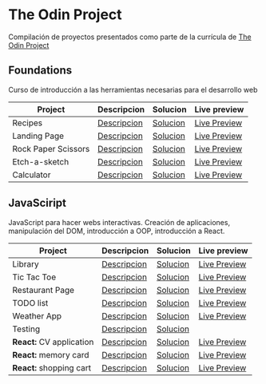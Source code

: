 # The Odin Project

Compilación de proyectos presentados como parte de la currícula de [The Odin Project](https://www.theodinproject.com/)

## Foundations

Curso de introducción a las herramientas necesarias para el desarrollo web

| Project             | Descripcion                                                                           | Solucion                                                          | Live preview                                                         |
| ------------------- | ------------------------------------------------------------------------------------- | ----------------------------------------------------------------- | -------------------------------------------------------------------- |
| Recipes             | [Descripcion](https://www.theodinproject.com/lessons/foundations-recipes)             | [Solucion](https://github.com/yagopajarino/top-recipes)           | [Live Preview](https://yagopajarino.github.io/top-recipes)           |
| Landing Page        | [Descripcion](https://www.theodinproject.com/lessons/foundations-landing-page)        | [Solucion](https://github.com/yagopajarino/top-landingPage)       | [Live Preview](https://yagopajarino.github.io/top-landingPage)       |
| Rock Paper Scissors | [Descripcion](https://www.theodinproject.com/lessons/foundations-rock-paper-scissors) | [Solucion](https://github.com/yagopajarino/top-rockPaperScissors) | [Live Preview](https://yagopajarino.github.io/top-rockPaperScissors) |
| Etch-a-sketch       | [Descripcion](https://www.theodinproject.com/lessons/foundations-etch-a-sketch)       | [Solucion](https://github.com/yagopajarino/top-etchASketch)       | [Live Preview](https://yagopajarino.github.io/top-etchASketch)       |
| Calculator          | [Descripcion](https://www.theodinproject.com/lessons/foundations-calculator)          | [Solucion](https://github.com/yagopajarino/top-calculator)        | [Live Preview](https://yagopajarino.github.io/top-calculator)        |

## JavaSciript

JavaScript para hacer webs interactivas. Creación de aplicaciones, manipulación del DOM, introducción a OOP, introducción a React.

| Project                   | Descripcion                                                                                 | Solucion                                                       | Live preview                                                      |
| ------------------------- | ------------------------------------------------------------------------------------------- | -------------------------------------------------------------- | ----------------------------------------------------------------- |
| Library                   | [Descripcion](https://www.theodinproject.com/lessons/node-path-javascript-library)          | [Solucion](https://github.com/yagopajarino/top-library)        | [Live Preview](https://yagopajarino.github.io/top-library)        |
| Tic Tac Toe               | [Descripcion](https://www.theodinproject.com/lessons/node-path-javascript-tic-tac-toe)      | [Solucion](https://github.com/yagopajarino/top-ticTacToe)      | [Live Preview](https://yagopajarino.github.io/top-ticTacToe)      |
| Restaurant Page           | [Descripcion](https://www.theodinproject.com/lessons/node-path-javascript-restaurant-page)  | [Solucion](https://github.com/yagopajarino/top-restaurantPage) | [Live Preview](https://yagopajarino.github.io/top-restaurantPage) |
| TODO list                 | [Descripcion](https://www.theodinproject.com/lessons/node-path-javascript-todo-list)        | [Solucion](https://github.com/yagopajarino/top-todoList)       | [Live Preview](https://yagopajarino.github.io/top-todoList)       |
| Weather App               | [Descripcion](https://www.theodinproject.com/lessons/node-path-javascript-weather-app)      | [Solucion](https://github.com/yagopajarino/top-weatherApp)     | [Live Preview](https://yagopajarino.github.io/top-weatherApp)     |
| Testing                   | [Descripcion](https://www.theodinproject.com/lessons/node-path-javascript-testing-practice) | [Solucion](https://github.com/yagopajarino/top-TDDbasics)      |                                                                   |
| **React:** CV application | [Descripcion](https://www.theodinproject.com/lessons/node-path-javascript-cv-application)   | [Solucion](https://github.com/yagopajarino/top-reactCVProject) | [Live Preview](https://yagopajarino.github.io/top-reactCVProject) |
| **React:** memory card    | [Descripcion](https://www.theodinproject.com/lessons/node-path-javascript-memory-card)      | [Solucion](https://github.com/yagopajarino/top-memoryCard)     | [Live Preview](https://yagopajarino.github.io/top-memoryCard)     |
| **React:** shopping cart  | [Descripcion](https://www.theodinproject.com/lessons/node-path-javascript-shopping-cart)    | [Solucion](https://github.com/yagopajarino/top-shoppingCart)   | [Live Preview](https://yagopajarino.github.io/top-shoppingCart)   |
